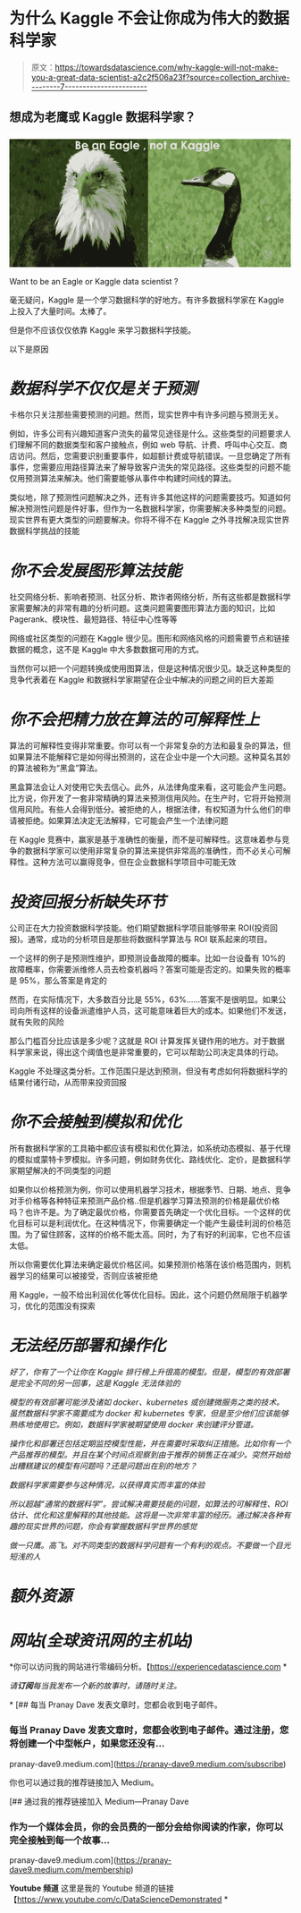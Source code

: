 # 为什么 Kaggle 不会让你成为伟大的数据科学家

> 原文：<https://towardsdatascience.com/why-kaggle-will-not-make-you-a-great-data-scientist-a2c2f506a23f?source=collection_archive---------7----------------------->

## 想成为老鹰或 Kaggle 数据科学家？

![](img/605e19cee7377e8505ab186b8bf8f19d.png)

Want to be an Eagle or Kaggle data scientist ?

毫无疑问，Kaggle 是一个学习数据科学的好地方。有许多数据科学家在 Kaggle 上投入了大量时间。太棒了。

但是你不应该仅仅依靠 Kaggle 来学习数据科学技能。

以下是原因

# ***数据科学不仅仅是关于预测***

卡格尔只关注那些需要预测的问题。然而，现实世界中有许多问题与预测无关。

例如，许多公司有兴趣知道客户流失的最常见途径是什么。这些类型的问题要求人们理解不同的数据类型和客户接触点，例如 web 导航、计费、呼叫中心交互、商店访问。然后，您需要识别重要事件，如超额计费或导航错误。一旦您确定了所有事件，您需要应用路径算法来了解导致客户流失的常见路径。这些类型的问题不能仅用预测算法来解决。他们需要能够从事件中构建时间线的算法。

类似地，除了预测性问题解决之外，还有许多其他这样的问题需要技巧。知道如何解决预测性问题是件好事，但作为一名数据科学家，你需要解决多种类型的问题。现实世界有更大类型的问题要解决。你将不得不在 Kaggle 之外寻找解决现实世界数据科学挑战的技能

# ***你不会发展图形算法技能***

社交网络分析、影响者预测、社区分析、欺诈者网络分析，所有这些都是数据科学家需要解决的非常有趣的分析问题。这类问题需要图形算法方面的知识，比如 Pagerank、模块性、最短路径、特征中心性等等

网络或社区类型的问题在 Kaggle 很少见。图形和网络风格的问题需要节点和链接数据的概念，这不是 Kaggle 中大多数数据可用的方式。

当然你可以把一个问题转换成使用图算法，但是这种情况很少见。缺乏这种类型的竞争代表着在 Kaggle 和数据科学家期望在企业中解决的问题之间的巨大差距

# ***你不会把精力放在算法的可解释性上***

算法的可解释性变得非常重要。你可以有一个非常复杂的方法和最复杂的算法，但如果算法不能解释它是如何得出预测的，这在企业中是一个大问题。这种莫名其妙的算法被称为“黑盒”算法。

黑盒算法会让人对使用它失去信心。此外，从法律角度来看，这可能会产生问题。比方说，你开发了一套非常精确的算法来预测信用风险。在生产时，它将开始预测信用风险。有些人会得到低分。被拒绝的人，根据法律，有权知道为什么他们的申请被拒绝。如果算法决定无法解释，它可能会产生一个法律问题

在 Kaggle 竞赛中，赢家是基于准确性的衡量，而不是可解释性。这意味着参与竞争的数据科学家可以使用非常复杂的算法来提供非常高的准确性，而不必关心可解释性。这种方法可以赢得竞争，但在企业数据科学项目中可能无效

# ***投资回报分析缺失环节***

公司正在大力投资数据科学技能。他们期望数据科学项目能够带来 ROI(投资回报)。通常，成功的分析项目是那些将数据科学算法与 ROI 联系起来的项目。

一个这样的例子是预测性维护，即预测设备故障的概率。比如一台设备有 10%的故障概率，你需要派维修人员去检查机器吗？答案可能是否定的。如果失败的概率是 95%，那么答案是肯定的

然而，在实际情况下，大多数百分比是 55%，63%……答案不是很明显。如果公司向所有这样的设备派遣维护人员，这可能意味着巨大的成本。如果他们不发送，就有失败的风险

那么门槛百分比应该是多少呢？这就是 ROI 计算发挥关键作用的地方。对于数据科学家来说，得出这个阈值也是非常重要的，它可以帮助公司决定具体的行动。

Kaggle 不处理这类分析。工作范围只是达到预测，但没有考虑如何将数据科学的结果付诸行动，从而带来投资回报

# ***你不会接触到模拟和优化***

所有数据科学家的工具箱中都应该有模拟和优化算法，如系统动态模拟、基于代理的模拟或蒙特卡罗模拟。许多问题，例如财务优化、路线优化、定价，是数据科学家期望解决的不同类型的问题

如果你以价格预测为例，你可以使用机器学习技术，根据季节、日期、地点、竞争对手价格等各种特征来预测产品价格..但是机器学习算法预测的价格是最优价格吗？也许不是。为了确定最优价格，你需要首先确定一个优化目标。一个这样的优化目标可以是利润优化。在这种情况下，你需要确定一个能产生最佳利润的价格范围。为了留住顾客，这样的价格不能太高。同时，为了有好的利润率，它也不应该太低。

所以你需要优化算法来确定最优价格区间。如果预测价格落在该价格范围内，则机器学习的结果可以被接受，否则应该被拒绝

用 Kaggle，一般不给出利润优化等优化目标。因此，这个问题仍然局限于机器学习，优化的范围没有探索

# *无法经历部署和操作化*

*好了，你有了一个让你在 Kaggle 排行榜上升很高的模型。但是，模型的有效部署是完全不同的另一回事，这是 Kaggle 无法体验的*

*模型的有效部署可能涉及诸如 docker、kubernetes 或创建微服务之类的技术。虽然数据科学家不需要成为 docker 和 kubernetes 专家，但是至少他们应该能够熟练地使用它。例如，数据科学家被期望使用 docker 来创建评分管道。*

*操作化和部署还包括定期监控模型性能，并在需要时采取纠正措施。比如你有一个产品推荐的模型。并且在某个时间点观察到由于推荐的销售正在减少。突然开始给出糟糕建议的模型有问题吗？还是问题出在别的地方？*

*数据科学家需要参与这种情况，以获得真实而丰富的体验*

*所以超越“通常的数据科学”。尝试解决需要技能的问题，如算法的可解释性、ROI 估计、优化和这里解释的其他技能。这将是一次非常丰富的经历。通过解决各种有趣的现实世界的问题，你会有掌握数据科学世界的感觉*

*做一只鹰。高飞。对不同类型的数据科学问题有一个有利的观点。不要做一个目光短浅的人*

# *额外资源*

# *网站(全球资讯网的主机站)*

*你可以访问我的网站进行零编码分析。【https://experiencedatascience.com *

*请**订阅**每当我发布一个新的故事时，请随时关注。*

*[](https://pranay-dave9.medium.com/subscribe) [## 每当 Pranay Dave 发表文章时，您都会收到电子邮件。

### 每当 Pranay Dave 发表文章时，您都会收到电子邮件。通过注册，您将创建一个中型帐户，如果您还没有…

pranay-dave9.medium.com](https://pranay-dave9.medium.com/subscribe) 

你也可以通过我的推荐链接加入 Medium。

[](https://pranay-dave9.medium.com/membership) [## 通过我的推荐链接加入 Medium—Pranay Dave

### 作为一个媒体会员，你的会员费的一部分会给你阅读的作家，你可以完全接触到每一个故事…

pranay-dave9.medium.com](https://pranay-dave9.medium.com/membership) 

**Youtube 频道**
这里是我的 Youtube 频道的链接
【https://www.youtube.com/c/DataScienceDemonstrated *